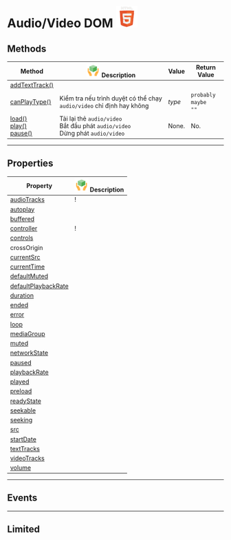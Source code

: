 # Audio/Video DOM <img src="https://raw.githubusercontent.com/Zenfection/Image/master/2021/06/22-20-49-37-22-12-04-09-06-00-18-00-html5.gif" title="" alt="html5" width="50">

## Methods

| Method                                                                                                                                                                             | ![1](https://raw.githubusercontent.com/Zenfection/Image/master/2021/06/13-10-06-26-icons8-handle_with_care.png) Description | Value  | Return Value                  |
| ---------------------------------------------------------------------------------------------------------------------------------------------------------------------------------- | --------------------------------------------------------------------------------------------------------------------------- | ------ | ----------------------------- |
| [addTextTrack()](https://www.w3schools.com/tags/av_met_addtexttrack.asp)                                                                                                           |                                                                                                                             |        |                               |
| [canPlayType()](https://www.w3schools.com/tags/av_met_canplaytype.asp)                                                                                                             | Kiểm tra nếu trình duyệt có thể chạy `audio/video` chỉ định hay không                                                       | *type* | `probably`<br>`maybe`<br>`""` |
| [load()](https://www.w3schools.com/tags/av_met_load.asp)<br>[play()](https://www.w3schools.com/tags/av_met_play.asp)<br>[pause()](https://www.w3schools.com/tags/av_met_pause.asp) | Tải lại thẻ `audio/video`<br>Bắt đầu phát `audio/video`<br>Dừng phát `audio/video`                                          | None.  | No.                           |

---

## Properties

| Property                                                                              | ![1](https://raw.githubusercontent.com/Zenfection/Image/master/2021/06/13-10-06-26-icons8-handle_with_care.png) Description |
| ------------------------------------------------------------------------------------- | --------------------------------------------------------------------------------------------------------------------------- |
| [audioTracks](https://www.w3schools.com/tags/av_prop_audiotracks.asp)                 | !                                                                                                                           |
| [autoplay](https://www.w3schools.com/tags/av_prop_autoplay.asp)                       |                                                                                                                             |
| [buffered](https://www.w3schools.com/tags/av_prop_buffered.asp)                       |                                                                                                                             |
| [controller](https://www.w3schools.com/tags/av_prop_controller.asp)                   | !                                                                                                                           |
| [controls](https://www.w3schools.com/tags/av_prop_controls.asp)                       |                                                                                                                             |
| crossOrigin                                                                           |                                                                                                                             |
| [currentSrc](https://www.w3schools.com/tags/av_prop_currentsrc.asp)                   |                                                                                                                             |
| [currentTime](https://www.w3schools.com/tags/av_prop_currenttime.asp)                 |                                                                                                                             |
| [defaultMuted](https://www.w3schools.com/tags/av_prop_defaultmuted.asp)               |                                                                                                                             |
| [defaultPlaybackRate](https://www.w3schools.com/tags/av_prop_defaultplaybackrate.asp) |                                                                                                                             |
| [duration](https://www.w3schools.com/tags/av_prop_duration.asp)                       |                                                                                                                             |
| [ended](https://www.w3schools.com/tags/av_prop_ended.asp)                             |                                                                                                                             |
| [error](https://www.w3schools.com/tags/av_prop_error.asp)                             |                                                                                                                             |
| [loop](https://www.w3schools.com/tags/av_prop_loop.asp)                               |                                                                                                                             |
| [mediaGroup](https://www.w3schools.com/tags/av_prop_mediagroup.asp)                   |                                                                                                                             |
| [muted](https://www.w3schools.com/tags/av_prop_muted.asp)                             |                                                                                                                             |
| [networkState](https://www.w3schools.com/tags/av_prop_networkstate.asp)               |                                                                                                                             |
| [paused](https://www.w3schools.com/tags/av_prop_paused.asp)                           |                                                                                                                             |
| [playbackRate](https://www.w3schools.com/tags/av_prop_playbackrate.asp)               |                                                                                                                             |
| [played](https://www.w3schools.com/tags/av_prop_played.asp)                           |                                                                                                                             |
| [preload](https://www.w3schools.com/tags/av_prop_preload.asp)                         |                                                                                                                             |
| [readyState](https://www.w3schools.com/tags/av_prop_readystate.asp)                   |                                                                                                                             |
| [seekable](https://www.w3schools.com/tags/av_prop_seekable.asp)                       |                                                                                                                             |
| [seeking](https://www.w3schools.com/tags/av_prop_seeking.asp)                         |                                                                                                                             |
| [src](https://www.w3schools.com/tags/av_prop_src.asp)                                 |                                                                                                                             |
| [startDate](https://www.w3schools.com/tags/av_prop_startdate.asp)                     |                                                                                                                             |
| [textTracks](https://www.w3schools.com/tags/av_prop_texttracks.asp)                   |                                                                                                                             |
| [videoTracks](https://www.w3schools.com/tags/av_prop_videotracks.asp)                 |                                                                                                                             |
| [volume](https://www.w3schools.com/tags/av_prop_volume.asp)                           |                                                                                                                             |

---

## Events

---

## Limited
